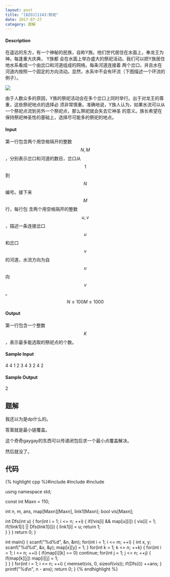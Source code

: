```yaml
---
layout: post
title: "[BZOJ]1143:祭祀"
date: 2017-07-27
category: 题解
---
```

#### Description
在遥远的东方，有一个神秘的民族，自称Y族。他们世代居住在水面上，奉龙王为神。每逢重大庆典， Y族都
会在水面上举办盛大的祭祀活动。我们可以把Y族居住地水系看成一个由岔口和河道组成的网络。每条河道连接着
两个岔口，并且水在河道内按照一个固定的方向流动。显然，水系中不会有环流（下图描述一个环流的例子）。

![](http://www.lydsy.com/JudgeOnline/images/1143.jpg)

由于人数众多的原因，Y族的祭祀活动会在多个岔口上同时举行。出于对龙王的尊重，这些祭祀地点的选择必
须非常慎重。准确地说，Y族人认为，如果水流可以从一个祭祀点流到另外一个祭祀点，那么祭祀就会失去它神圣
的意义。族长希望在保持祭祀神圣性的基础上，选择尽可能多的祭祀的地点。
#### Input
第一行包含两个用空格隔开的整数$$N,M$$，分别表示岔口和河道的数目，岔口从$$1$$到$$N$$编号。接下来$$M$$行，每行包
含两个用空格隔开的整数$$u,v$$，描述一条连接岔口$$u$$和岔口$$v$$的河道，水流方向为自$$u$$向$$v$$。 $$N ≤ 100 M ≤ 1000$$
#### Output
第一行包含一个整数$$K$$，表示最多能选取的祭祀点的个数。
#### Sample Input
4 4
1 2
3 4
3 2
4 2
#### Sample Output
2
## 题解
我还以为是dp什么的。

答案就是最小链覆盖。

这个奇奇gaygay的东西可以传递闭包后求一个最小点覆盖解决。

然后就没了。
## 代码
{% highlight cpp %}#include <cstdio>
#include <cstring>
#include <iostream>

using namespace std;

const int Maxn = 110;

int n, m, ans, map[Maxn][Maxn], link1[Maxn];
bool vis[Maxn];

int Dfs(int u) {
	for(int i = 1; i <= n; ++i) {
		if(!vis[i] && map[u][i]) {
			vis[i] = 1;
			if(!link1[i] || Dfs(link1[i])) {
				link1[i] = u;
				return 1;	
			}
		}
	}
	return 0;
}

int main() {
	scanf("%d%d", &n, &m);
	for(int i = 1; i <= m; ++i) {
		int x, y; scanf("%d%d", &x, &y);
		map[x][y] = 1;
	}
	for(int k = 1; k <= n; ++k) {
		for(int i = 1; i <= n; ++i) {
			if(map[i][k] == 0) continue;
			for(int j = 1; j <= n; ++j) {
				if(map[k][j]) map[i][j] = 1;	
			}
		}
	}
	for(int i = 1; i <= n; ++i) {
		memset(vis, 0, sizeof(vis));
		if(Dfs(i)) ++ans;
	}
	printf("%d\n", n - ans);
	return 0;
}
{% endhighlight %}
